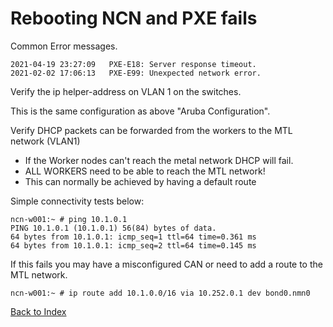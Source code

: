 # Rebooting NCN and PXE fails

Common Error messages.

```
2021-04-19 23:27:09   PXE-E18: Server response timeout.
2021-02-02 17:06:13   PXE-E99: Unexpected network error.
```

Verify the ip helper-address on VLAN 1 on the switches.  

This is the same configuration as above "Aruba Configuration".

Verify DHCP packets can be forwarded from the workers to the MTL network (VLAN1)

* If the Worker nodes can't reach the metal network DHCP will fail.
* ALL WORKERS need to be able to reach the MTL network!
* This can normally be achieved by having a default route 

Simple connectivity tests below:

```
ncn-w001:~ # ping 10.1.0.1
PING 10.1.0.1 (10.1.0.1) 56(84) bytes of data.
64 bytes from 10.1.0.1: icmp_seq=1 ttl=64 time=0.361 ms
64 bytes from 10.1.0.1: icmp_seq=2 ttl=64 time=0.145 ms
```

If this fails you may have a misconfigured CAN or need to add a route to the MTL network.

```
ncn-w001:~ # ip route add 10.1.0.0/16 via 10.252.0.1 dev bond0.nmn0
```

[Back to Index](./index.md)
